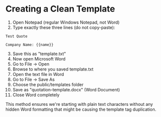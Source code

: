 # Creating a Clean Template

1. Open Notepad (regular Windows Notepad, not Word)
2. Type exactly these three lines (do not copy-paste):

```
Test Quote

Company Name: {{name}}
```

3. Save this as "template.txt"
4. Now open Microsoft Word
5. Go to File -> Open
6. Browse to where you saved template.txt
7. Open the text file in Word
8. Go to File -> Save As
9. Choose the public/templates folder
10. Save as "quotation-template.docx" (Word Document)
11. Close Word completely

This method ensures we're starting with plain text characters without any hidden Word formatting that might be causing the template tag duplication.
